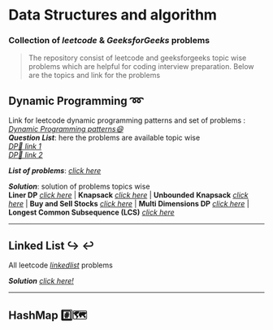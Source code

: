 # **Data Structures and algorithm**
### Collection of _leetcode_ & _GeeksforGeeks_ problems

> The repository consist of leetcode and geeksforgeeks topic wise problems which are helpful for coding interview preparation.
> Below are the topics and link for the problems 

## Dynamic Programming :loop:

Link for leetcode dynamic programming patterns and set of problems : *[Dynamic Programming patterns:smile:](https://leetcode.com/discuss/general-discussion/458695/Dynamic-Programming-Patterns)*  
**_Question_** **_List_**: here the problems are available topic wise  
*[DP📑 link 1](https://leetcode.com/discuss/general-discussion/662866/DP-for-Beginners-Problems-or-Patterns-or-Sample-Solutions)*  
*[DP📑 link 2](https://leetcode.com/tag/dynamic-programming/discuss/1050391/Must-do-Dynamic-programming-Problems-Category-wise)*

**_List of problems_**: *[click here](https://github.com/DhananjayGore/leetcode/tree/main/dsa-dynamic-programming)*

**_Solution_**: solution of problems topics wise  
**Liner DP** *[click here](https://github.com/DhananjayGore/leetcode/tree/main/dsa-dynamic-programming/src/linear_dp)* | **Knapsack** *[click here](https://github.com/DhananjayGore/leetcode/tree/main/dsa-dynamic-programming/src/knapsack)*  | **Unbounded** **Knapsack** *[click here](https://github.com/DhananjayGore/leetcode/tree/main/dsa-dynamic-programming/src/unbounded/knapsack)* | **Buy and Sell Stocks** *[click here](https://github.com/DhananjayGore/leetcode/tree/main/dsa-dynamic-programming/src/buy/sell/stock)* | **Multi Dimensions DP** *[click here](https://github.com/DhananjayGore/leetcode/tree/main/dsa-dynamic-programming/src/multi_dimenstional)* | **Longest Common Subsequence (LCS)** *[click here](https://github.com/DhananjayGore/leetcode/tree/main/dsa-dynamic-programming/src/lcs)*
***
## Linked List :arrow_right_hook: :leftwards_arrow_with_hook:

All leetcode *[linkedlist](https://leetcode.com/tag/linked-list)* problems 

**_Solution_** *[click here!](https://github.com/DhananjayGore/leetcode/tree/linkedlist-dsa-problems/dsa-linked-list)*

***
## HashMap :hash::world_map:
